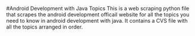 #Android Development with Java Topics
This is a web scraping python file that scrapes the android development officail website for all the topics you need to know in android development with java.
It contains a CVS file with all the topics arranged in order.
